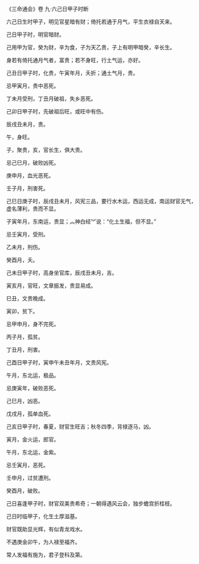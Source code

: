 《三命通会》卷 九·六己日甲子时断

六己日生时甲子，明见官星暗有财；倚托若通于月气，平生衣禄自天来。

己日甲子时，明官暗财。

己用甲为官，癸为财，辛为食，子为天乙贵，子上有明甲暗癸，辛长生。

身若有倚托通月气者，富贵；若不身旺，行土气运，亦好。

己丑日甲子时，化贵，午寅年月，夭折；通土气月，贵。

忌甲寅月，贵中恶死。

丁未月受刑，丁丑月破祖，失乡恶死。

己卯日甲子时，先破祖后旺，或旺中有伤。

辰戌丑未月，贵。

午，身旺。

子，聚贵，亥，官长生，俱大贵。

忌己巳月，破败凶死。

庚申月，血光恶死。

壬子月，刑害死。

己巳日庚子时，辰戌丑未月，风宪三品，要行水木运，西运无成，南运财官无气，虚名薄利，贵而不显。

子寅年月，东南运，贵显；︽神白经︾说：“化土生福，但不显。”

忌壬寅月，受刑。

乙未月，刑伤。

癸酉月，夭。

己未日甲子时，高身坐官库，辰戌丑未月，吉。

寅亥月，官旺，文章振发，贵显易成。

巳丑，文贵晚成。

寅卯，贫下。

忌甲申月，身不完死。

丙子月，孤贫。

丁丑月，刑害。

己酉日甲子时，寅申午未丑年月，文贵风宪。

午月，东北运，极品。

忌庚寅年，破败恶死。

己巳月，凶恶。

戊戌月，孤单血死。

己亥日甲子时，春夏，财官生旺吉；秋冬四季，背禄逐马，凶。

寅月，金火运，郎官。

午月，东北运，金紫。

忌壬寅月，恶死。

壬申月，过贫遭刑。

癸酉月，破败。

己日喜逢甲子时，财官双美贵希奇；一朝得遇风云会，独步蟾宫折桂枝。

己日时临甲子，化生土厚滋基。

财官既助显光辉，有似青龙戏水。

不遇庚金卯午，为人禄至福齐。

常人发福有施为，君子登科及第。

